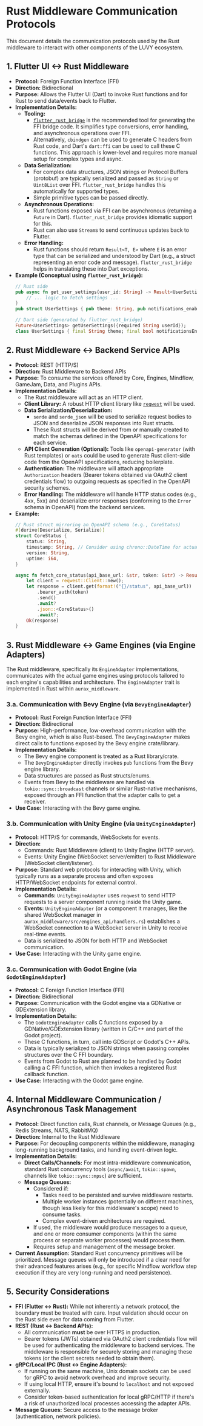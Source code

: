 # Rust Middleware Communication Protocols

This document details the communication protocols used by the Rust middleware to interact with other components of the LUVY ecosystem.

## 1. Flutter UI <-> Rust Middleware

-   **Protocol:** Foreign Function Interface (FFI)
-   **Direction:** Bidirectional
-   **Purpose:** Allows the Flutter UI (Dart) to invoke Rust functions and for Rust to send data/events back to Flutter.
-   **Implementation Details:**
    -   **Tooling:**
        -   [`flutter_rust_bridge`](https://github.com/fzyzcjy/flutter_rust_bridge) is the recommended tool for generating the FFI bridge code. It simplifies type conversions, error handling, and asynchronous operations over FFI.
        -   Alternatively, `cbindgen` can be used to generate C headers from Rust code, and Dart's `dart:ffi` can be used to call these C functions. This approach is lower-level and requires more manual setup for complex types and async.
    -   **Data Serialization:**
        -   For complex data structures, JSON strings or Protocol Buffers (protobuf) are typically serialized and passed as `String` or `Uint8List` over FFI. `flutter_rust_bridge` handles this automatically for supported types.
        -   Simple primitive types can be passed directly.
    -   **Asynchronous Operations:**
        -   Rust functions exposed via FFI can be asynchronous (returning a `Future` in Dart). `flutter_rust_bridge` provides idiomatic support for this.
        -   Rust can also use `Stream`s to send continuous updates back to Flutter.
    -   **Error Handling:**
        -   Rust functions should return `Result<T, E>` where `E` is an error type that can be serialized and understood by Dart (e.g., a struct representing an error code and message). `flutter_rust_bridge` helps in translating these into Dart exceptions.
-   **Example (Conceptual using `flutter_rust_bridge`):**
    ```rust
    // Rust side
    pub async fn get_user_settings(user_id: String) -> Result<UserSettings, anyhow::Error> {
        // ... logic to fetch settings ...
    }
    pub struct UserSettings { pub theme: String, pub notifications_enabled: bool }
    ```
    ```dart
    // Dart side (generated by flutter_rust_bridge)
    Future<UserSettings> getUserSettings({required String userId});
    class UserSettings { final String theme; final bool notificationsEnabled; ... }
    ```

## 2. Rust Middleware <-> Backend Service APIs

-   **Protocol:** REST (HTTP/S)
-   **Direction:** Rust Middleware to Backend APIs
-   **Purpose:** To consume the services offered by Core, Engines, Mindflow, GameJam, Data, and Plugins APIs.
-   **Implementation Details:**
    -   The Rust middleware will act as an HTTP client.
    -   **Client Library:** A robust HTTP client library like [`reqwest`](https://crates.io/crates/reqwest) will be used.
    -   **Data Serialization/Deserialization:**
        -   `serde` and `serde_json` will be used to serialize request bodies to JSON and deserialize JSON responses into Rust structs.
        -   These Rust structs will be derived from or manually created to match the schemas defined in the OpenAPI specifications for each service.
    -   **API Client Generation (Optional):** Tools like `openapi-generator` (with Rust templates) or `oats` could be used to generate Rust client-side code from the OpenAPI specifications, reducing boilerplate.
    -   **Authentication:** The middleware will attach appropriate `Authorization` headers (Bearer tokens obtained via OAuth2 client credentials flow) to outgoing requests as specified in the OpenAPI security schemes.
    -   **Error Handling:** The middleware will handle HTTP status codes (e.g., 4xx, 5xx) and deserialize error responses (conforming to the `Error` schema in OpenAPI) from the backend services.
-   **Example:**
    ```rust
    // Rust struct mirroring an OpenAPI schema (e.g., CoreStatus)
    #[derive(Deserialize, Serialize)]
    struct CoreStatus {
        status: String,
        timestamp: String, // Consider using chrono::DateTime for actual date handling
        version: String,
        uptime: i64,
    }

    async fn fetch_core_status(api_base_url: &str, token: &str) -> Result<CoreStatus, reqwest::Error> {
        let client = reqwest::Client::new();
        let response = client.get(format!("{}/status", api_base_url))
            .bearer_auth(token)
            .send()
            .await?
            .json::<CoreStatus>()
            .await?;
        Ok(response)
    }
    ```

## 3. Rust Middleware <-> Game Engines (via Engine Adapters)

The Rust middleware, specifically its `EngineAdapter` implementations, communicates with the actual game engines using protocols tailored to each engine's capabilities and architecture. The `EngineAdapter` trait is implemented in Rust within `aurax_middleware`.

### 3.a. Communication with Bevy Engine (via `BevyEngineAdapter`)

-   **Protocol:** Rust Foreign Function Interface (FFI)
-   **Direction:** Bidirectional
-   **Purpose:** High-performance, low-overhead communication with the Bevy engine, which is also Rust-based. The `BevyEngineAdapter` makes direct calls to functions exposed by the Bevy engine crate/library.
-   **Implementation Details:**
    -   The Bevy engine component is treated as a Rust library/crate.
    -   The `BevyEngineAdapter` directly invokes `pub` functions from the Bevy engine library.
    -   Data structures are passed as Rust structs/enums.
    -   Events from Bevy to the middleware are handled via `tokio::sync::broadcast` channels or similar Rust-native mechanisms, exposed through an FFI function that the adapter calls to get a receiver.
-   **Use Case:** Interacting with the Bevy game engine.

### 3.b. Communication with Unity Engine (via `UnityEngineAdapter`)

-   **Protocol:** HTTP/S for commands, WebSockets for events.
-   **Direction:**
    -   Commands: Rust Middleware (client) to Unity Engine (HTTP server).
    -   Events: Unity Engine (WebSocket server/emitter) to Rust Middleware (WebSocket client/listener).
-   **Purpose:** Standard web protocols for interacting with Unity, which typically runs as a separate process and often exposes HTTP/WebSocket endpoints for external control.
-   **Implementation Details:**
    -   **Commands:** `UnityEngineAdapter` uses `reqwest` to send HTTP requests to a server component running inside the Unity game.
    -   **Events:** `UnityEngineAdapter` (or a component it manages, like the shared WebSocket manager in `aurax_middleware/src/engines_api/handlers.rs`) establishes a WebSocket connection to a WebSocket server in Unity to receive real-time events.
    -   Data is serialized to JSON for both HTTP and WebSocket communication.
-   **Use Case:** Interacting with the Unity game engine.

### 3.c. Communication with Godot Engine (via `GodotEngineAdapter`)

-   **Protocol:** C Foreign Function Interface (FFI)
-   **Direction:** Bidirectional
-   **Purpose:** Communication with the Godot engine via a GDNative or GDExtension library.
-   **Implementation Details:**
    -   The `GodotEngineAdapter` calls C functions exposed by a GDNative/GDExtension library (written in C/C++ and part of the Godot project).
    -   These C functions, in turn, call into GDScript or Godot's C++ APIs.
    -   Data is typically serialized to JSON strings when passing complex structures over the C FFI boundary.
    -   Events from Godot to Rust are planned to be handled by Godot calling a C FFI function, which then invokes a registered Rust callback function.
-   **Use Case:** Interacting with the Godot game engine.

## 4. Internal Middleware Communication / Asynchronous Task Management

-   **Protocol:** Direct function calls, Rust channels, or Message Queues (e.g., Redis Streams, NATS, RabbitMQ)
-   **Direction:** Internal to the Rust Middleware
-   **Purpose:** For decoupling components within the middleware, managing long-running background tasks, and handling event-driven logic.
-   **Implementation Details:**
    -   **Direct Calls/Channels:** For most intra-middleware communication, standard Rust concurrency tools (`async/await`, `tokio::spawn`, channels like `tokio::sync::mpsc`) are sufficient.
    -   **Message Queues:**
        -   Considered if:
            -   Tasks need to be persisted and survive middleware restarts.
            -   Multiple worker instances (potentially on different machines, though less likely for this middleware's scope) need to consume tasks.
            -   Complex event-driven architectures are required.
        -   If used, the middleware would produce messages to a queue, and one or more consumer components (within the same process or separate worker processes) would process them.
        -   Requires setup and management of the message broker.
-   **Current Assumption:** Standard Rust concurrency primitives will be prioritized. Message queues will only be introduced if a clear need for their advanced features arises (e.g., for specific Mindflow workflow step execution if they are very long-running and need persistence).

## 5. Security Considerations

-   **FFI (Flutter <-> Rust):** While not inherently a network protocol, the boundary must be treated with care. Input validation should occur on the Rust side even for data coming from Flutter.
-   **REST (Rust <-> Backend APIs):**
    -   All communication **must** be over HTTPS in production.
    -   Bearer tokens (JWTs) obtained via OAuth2 client credentials flow will be used for authenticating the middleware to backend services. The middleware is responsible for securely storing and managing these tokens (or the client secrets needed to obtain them).
-   **gRPC/Local IPC (Rust <-> Engine Adapters):**
    -   If running on the same machine, Unix domain sockets can be used for gRPC to avoid network overhead and improve security.
    -   If using local HTTP, ensure it's bound to `localhost` and not exposed externally.
    -   Consider token-based authentication for local gRPC/HTTP if there's a risk of unauthorized local processes accessing the adapter APIs.
-   **Message Queues:** Secure access to the message broker (authentication, network policies).
